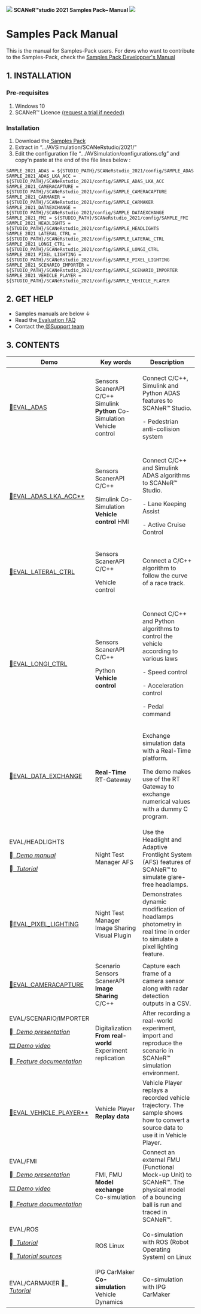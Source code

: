 ﻿![](./doc/assets/Words.90381a63-92c0-4104-83fd-3bfd0a7e49fe.001.png) **SCANeR™studio 2021 Samples Pack– Manual ![](./doc/assets/Words.90381a63-92c0-4104-83fd-3bfd0a7e49fe.002.png)**

# Samples Pack Manual # 

This is the manual for Samples-Pack users.
For devs who want to contribute to the Samples-Pack, check the [Samples Pack Developper's Manual](./README_dev.md)

## 1. INSTALLATION ## 

### Pre-requisites ### 

1. Windows 10 
2. SCANeR™ Licence [(request a trial if needed)](https://www.avsimulation.com/free-download/) 

[//]: # "3. The latest version of[ SCANeR™ Studio 2021 ](http://support.avsimulation.fr/)"

### Installation ### 

1. Download the[ Samples Pack ](http://stockage.scanersimulation.com/Evaluation/2021/SCANeRstudio_SamplesPack.zip)
2. Extract in “.../AVSimulation/SCANeRstudio/2021/” 
3. Edit the configuration file “…/AVSimulation/configurations.cfg” and copy'n paste at the end of the file lines below : 
```
SAMPLE_2021_ADAS = ${STUDIO_PATH}/SCANeRstudio_2021/config/SAMPLE_ADAS
SAMPLE_2021_ADAS_LKA_ACC = ${STUDIO_PATH}/SCANeRstudio_2021/config/SAMPLE_ADAS_LKA_ACC
SAMPLE_2021_CAMERACAPTURE = ${STUDIO_PATH}/SCANeRstudio_2021/config/SAMPLE_CAMERACAPTURE
SAMPLE_2021_CARMAKER = ${STUDIO_PATH}/SCANeRstudio_2021/config/SAMPLE_CARMAKER
SAMPLE_2021_DATAEXCHANGE = ${STUDIO_PATH}/SCANeRstudio_2021/config/SAMPLE_DATAEXCHANGE
SAMPLE_2021_FMI = ${STUDIO_PATH}/SCANeRstudio_2021/config/SAMPLE_FMI
SAMPLE_2021_HEADLIGHTS = ${STUDIO_PATH}/SCANeRstudio_2021/config/SAMPLE_HEADLIGHTS
SAMPLE_2021_LATERAL_CTRL = ${STUDIO_PATH}/SCANeRstudio_2021/config/SAMPLE_LATERAL_CTRL
SAMPLE_2021_LONGI_CTRL = ${STUDIO_PATH}/SCANeRstudio_2021/config/SAMPLE_LONGI_CTRL
SAMPLE_2021_PIXEL_LIGHTING = ${STUDIO_PATH}/SCANeRstudio_2021/config/SAMPLE_PIXEL_LIGHTING
SAMPLE_2021_SCENARIO_IMPORTER = ${STUDIO_PATH}/SCANeRstudio_2021/config/SAMPLE_SCENARIO_IMPORTER
SAMPLE_2021_VEHICLE_PLAYER = ${STUDIO_PATH}/SCANeRstudio_2021/config/SAMPLE_VEHICLE_PLAYER
```

## 2. GET HELP ##
- Samples manuals are below ↓
- Read the[ Evaluation FAQ ](SCANeRstudio_Evaluation_FAQ.pdf)
- Contact the[ @Support team ](mailto:support-scaner@avsimulation.fr)

## 3. CONTENTS ##

|**Demo** |**Key words** |**Description** |
| - | - | - |
|[📜EVAL_ADAS ](SCANeRstudio_EVAL_Manual.pdf)|Sensors ScanerAPI C/C++ Simulink **Python** Co-Simulation Vehicle control |<p>Connect C/C++, Simulink and Python ADAS features to SCANeR™ Studio. </p><p>- Pedestrian anti-collision system </p>|
||||
|[📜EVAL_ADAS_LKA_ACC** ](SCANeRstudio_EVAL_ADAS_LKA_ACC_Manual.pdf)|<p>Sensors ScanerAPI C/C++ </p><p>Simulink Co-Simulation **Vehicle control** HMI </p>|<p>Connect C/C++ and Simulink ADAS algorithms to SCANeR™ Studio. </p><p>- Lane Keeping Assist </p><p>- Active Cruise Control </p>|
|[📜EVAL_LATERAL_CTRL ](SCANeRstudio_EVAL_Manual.pdf)|<p>Sensors ScanerAPI C/C++ </p><p>Vehicle control </p>|Connect a C/C++ algorithm to follow the curve of a race track. |
||||
|[📜EVAL_LONGI_CTRL ](SCANeRstudio_EVAL_Manual.pdf)|<p>Sensors ScanerAPI C/C++ </p><p>Python **Vehicle control** </p>|<p>Connect C/C++ and Python algorithms to control the vehicle according to various laws </p><p>- Speed control </p><p>- Acceleration control </p><p>- Pedal command </p>|
|[📜EVAL_DATA_EXCHANGE ](SCANeRstudio_EVAL_Manual.pdf)|**Real-Time** RT-Gateway |<p>Exchange simulation data with a Real-Time platform. </p><p>The demo makes use of the RT Gateway to exchange numerical values with a dummy C program.  </p>|
|EVAL/HEADLIGHTS <p>📜[` `*Demo manual* ](SCANeRstudio_EVAL_Manual.pdf)</p><p>📜[` `*Tutorial* ](SCANeRstudio_EVAL_HEADLIGHTS_Tutorial.pdf)</p>|Night Test Manager AFS |Use the Headlight and Adaptive Frontlight System (AFS) features of SCANeR™ to simulate glare-free headlamps.  |
|📜[EVAL_PIXEL_LIGHTING ](SCANeRstudio_EVAL_PIXEL_LIGHTING_Manual.pdf)|Night Test Manager Image Sharing Visual Plugin |Demonstrates dynamic modification of headlamps photometry in real time in order to simulate a pixel lighting feature. |
||||
|[📜EVAL_CAMERACAPTURE ](SCANeRstudio_EVAL_CAMERACAPTURE_Manual.pdf)|Scenario Sensors ScanerAPI **Image Sharing** C/C++ |Capture each frame of a camera sensor along with radar detection outputs in a CSV. |
|EVAL/SCENARIO/IMPORTER <p>📜[` `*Demo presentation* ](SCANeRstudio_EVAL_SCENARIO_IMPORTER_Presentation.pdf)</p><p> [🎞️ *Demo video* ](SCANeRstudio_EVAL_SCENARIO_IMPORTER_Demo.mp4)</p><p> 📄[` `*Feature documentation* ](http://stockage.scanersimulation.com/Install/SCANeRstudio/Doc/1.9/help/html/SIMULATION/SIMULATION/Simulation%20Mode%20Intro.html?highlight=scenarioimporter#scenarioimporter)</p> |Digitalization **From real-world** Experiment replication |After recording a real-world experiment, import and reproduce the scenario in SCANeR™ simulation environment. |
|[📜EVAL_VEHICLE_PLAYER** ](SCANeRstudio_EVAL_VEHICLE_PLAYER_Manual.pdf)|Vehicle Player **Replay data** |Vehicle Player replays a recorded vehicle trajectory. The sample shows how to convert a source data to use it in Vehicle Player. |
|EVAL/FMI <p>📜[` `*Demo presentation* ](SCANeRstudio_EVAL_FMI_Presentation.pdf)</p><p> [🎞️ *Demo video* ](SCANeRstudio_EVAL_FMI_Demo.mp4)</p><p> 📄[` `*Feature documentation* ](http://stockage.scanersimulation.com/Install/SCANeRstudio/Doc/1.9/help/html/SIMULATION/SIMULATION/FMI%20Handler.html?highlight=fmi#fmi-handler)</p> | FMI, FMU **Model exchange** Co-simulation | Connect an external FMU (Functional Mock-up Unit) to SCANeR™. The physical model of a bouncing ball is run and traced in SCANeR™.|
| EVAL/ROS <p>📜[` `*Tutorial* ](SCANeRstudio_EVAL_ROS_Tutorial.pdf)</p><p> 📁[` `*Tutorial sources* ](SCANeRstudio_EVAL_ROS_Sample.zip)</p> | ROS Linux | Co-simulation with ROS (Robot Operating System) on Linux |
| EVAL/CARMAKER 📜[` `*Tutorial* ](SCANeRstudio_EVAL_CARMAKER_Tutorial.pdf) | IPG CarMaker **Co-simulation** Vehicle Dynamics | Co-simulation with IPG CarMaker  |   

 

